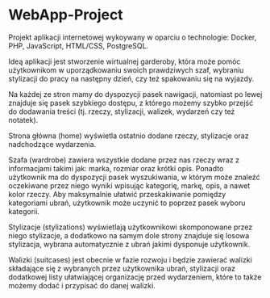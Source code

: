 # WebApp-Project
Projekt aplikacji internetowej wykoywany w oparciu o technologie: Docker, PHP, JavaScript, HTML/CSS, PostgreSQL.

Ideą aplikacji jest stworzenie wirtualnej garderoby, która może pomóc użytkownikom w uporządkowaniu swoich prawdziwych szaf, wybraniu stylizacji do pracy na następny dzień,
czy też spakowaniu się na wyjazdy.

Na każdej ze stron mamy do dyspozycji pasek nawigacji, natomiast po lewej znajduje się pasek szybkiego dostępu, z którego możemy szybko przejść do dodawania treści (tj. rzeczy, stylizacji, walizek, wydarzeń czy też notatek).

Strona główna (home) wyświetla ostatnio dodane rzeczy, stylizacje oraz nadchodzące wydarzenia.

Szafa (wardrobe) zawiera wszystkie dodane przez nas rzeczy wraz z informacjami takimi jak: marka, rozmiar oraz krótki opis. Ponadto użytkownik ma do dyspozycji pasek wyszukiwania, w którym może znaleźć oczekiwane przez niego wyniki wpisując kategorię, markę, opis, a nawet kolor rzeczy.
Aby maksymalnie ułatwić przeskakiwanie pomiędzy kategoriami ubrań, użytkownik może uczynić to poprzez pasek wyboru kategorii.

Stylizacje (stylizations) wyświetlają użytkownikowi skomponowane przez niego stylizacje, a dodatkowo na samym dole strony znajduje się losowa stylizacja, wybrana automatycznie z ubrań jakimi dysponuje użytkownik.

Walizki (suitcases) jest obecnie w fazie rozwoju i będzie zawierać walizki składające się z wybranych przez użytkownika ubrań, stylizacji oraz dodatkowej listy ułatwiającej organizację przed wydarzeniem, które to także możemy dodać i przypisać do danej walizki.
